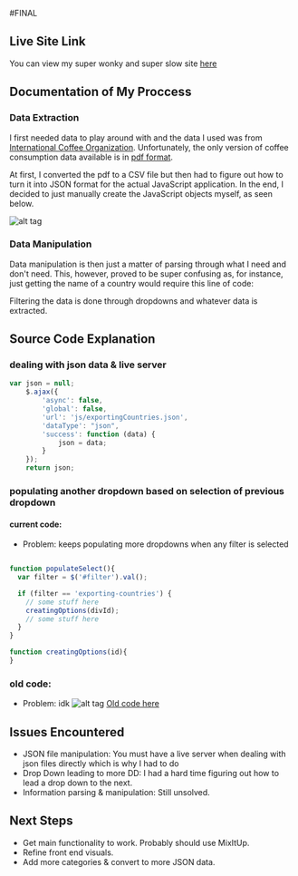 #FINAL

## Live Site Link
You can view my super wonky and super slow site [here](http://mochadroppe.me/coffeeist.html)

## Documentation of My Proccess

### Data Extraction

I first needed data to play around with and the data I used was from [International
Coffee Organization](http://www.ico.org/). Unfortunately, the only version of
coffee consumption data available is in [pdf format](http://www.ico.org/prices/new-consumption-table.pdf).

At first, I converted the pdf to a CSV file but then had to figure out how to turn
it into JSON format for the actual JavaScript application. In the end, I decided
to just manually create the JavaScript objects myself, as seen below.

![alt tag](https://i.gyazo.com/debf0ba04ae5f5b85c02e90c504b7786.png)

### Data Manipulation

Data manipulation is then just a matter of parsing through what I need and don't
need. This, however, proved to be super confusing as, for instance, just getting
the name of a country would require this line of code:

Filtering the data is done through dropdowns and whatever data is extracted.

## Source Code Explanation

### dealing with json data & live server
```javascript
var json = null;
    $.ajax({
        'async': false,
        'global': false,
        'url': 'js/exportingCountries.json',
        'dataType': "json",
        'success': function (data) {
            json = data;
        }
    });
    return json;
```

### populating another dropdown based on selection of previous dropdown
#### current code:
* Problem: keeps populating more dropdowns when any filter is selected
```javascript

function populateSelect(){
  var filter = $('#filter').val();

  if (filter == 'exporting-countries') {
    // some stuff here
    creatingOptions(divId);
    // some stuff here
  }
}

function creatingOptions(id){
}
```
### old code:
* Problem: idk
![alt tag](https://i.gyazo.com/4fc31633594ce2b283abcc9761001a29.png)
[Old code here](https://github.com/ml4963/intro-to-web-dev-hw/blob/master/Final/oldCode.js)

## Issues Encountered
* JSON file manipulation: You must have a live server when dealing with json
files directly which is why I had to do
* Drop Down leading to more DD: I had a hard time figuring out how to lead a drop
down to the next.
* Information parsing & manipulation: Still unsolved.

## Next Steps
* Get main functionality to work. Probably should use MixItUp.
* Refine front end visuals.
* Add more categories & convert to more JSON data.
